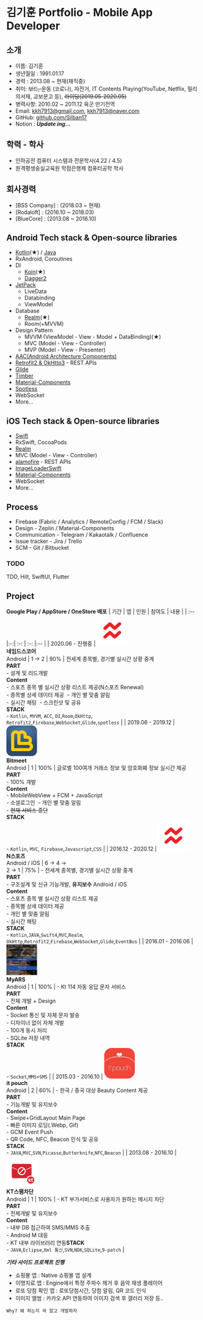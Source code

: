 
# 김기훈 Portfolio - Mobile App Developer

## 소개
- 이름: 김기훈
- 생년월일 : 1991.01.17
- 경력 : 2013.08 ~ 현재(재직중)
- 취미: ~~보드, 운동~~ (코로나), 자전거, IT Contents Playing(YouTube, Netflix, 밀리의서재, 교보문고 등), ~~라이딩(2019.05-2020.05)~~
- 병력사항: 2010.02 ~ 2011.12 육군 만기전역
- Email: kkh7913@gmail.com, kkh7913@naver.com
- GitHub: [github.com/Silban17](https://github.com/Silban17)
- Notion : ***Update ing...***

## 학력 - 학사
- 인하공전 컴퓨터 시스템과 전문학사(4.22 / 4.5)
- 원격평생숭실교육원 학점은행제 컴퓨터공학 학사

## 회사경력
- [BSS Company] : (2018.03 ~ 현재)
- [Rodaloft] : (2016.10 ~ 2018.03)
- [BlueCore] : (2013.08 ~ 2016.10)

## Android Tech stack & Open-source libraries
- [Kotlin](https://kotlinlang.org/)(★) / [Java](https://www.java.com/)
- RxAndroid, Coroutines
- DI
  - [Koin](https://github.com/InsertKoinIO/koin)(★)
  - [Dagger2](https://dagger.dev/)
- [JetPack](https://developer.android.com/jetpack)
  - LiveData
  - Databinding
  - ViewModel
- Database
  - [Realm](https://realm.io/kr/)(★)
  - Room(+MVVM)
- Design Pattern
  - MVVM (ViewModel - View - Model + DataBinding)(★)
  - MVC (Model - View - Controller)
  - MVP (Model - View - Presenter)
- [AAC(Android Architecture Components)](https://developer.android.com/jetpack/guide?authuser=2)
- [Retrofit2 & OkHttp3](https://github.com/square/retrofit) - REST APIs
- [Glide](https://github.com/bumptech/glide)
- [Timber](https://github.com/JakeWharton/timber)
- [Material-Components](https://github.com/material-components/material-components-android)
- [Spotless](https://github.com/diffplug/spotless)
- WebSocket
 - More...
 
 ## iOS Tech stack & Open-source libraries
- [Swift](https://developer.apple.com/swift/)
- RxSwift, CocoaPods
- [Realm](https://realm.io/kr/)
- MVC (Model - View - Controller)
- [alamofire](https://github.com/Alamofire/Alamofire) - REST APIs
- [ImageLoaderSwift](https://github.com/hirohisa/ImageLoaderSwift)
- [Material-Components](https://github.com/material-components/material-components-android)
- WebSocket
 - More...
 
 ## Process
- Firebase (Fabric / Analytics / RemoteConfig / FCM / Slack)
- Design - Zeplin / Material-Components
- Communication - Telegram / Kakaotalk / Confluence
- Issue tracker - Jira / Trello
- SCM - Git / Bitbucket

### TODO
TDD, Hilt, SwiftUI, Flutter

 ## Project
 **Google Play / AppStore / OneStore 배포**
 | 기간 | 앱 | 인원 | 참여도 | 내용 |
 | :-- |:-:| :-: |  :-:  |:-- |
| 2020.06 - 진행중 | <a href="https://play.google.com/store/apps/details?id=com.bss.sports" target="_blank"><img src="Image/ico_named.png" width="80" height="80"></a><br>**네임드스코어**<br>Android | 1 -> 2 | 90% | 전세계 종목별, 경기별 실시간 상황 중계<br>**PART**<br>  - 설계 및 리드개발<br> **Content**<br>- 스포츠 종목 별 실시간 상황 리스트 제공(N스포츠 Renewal)<br>- 종목별 상세 데이터 제공&nbsp;&nbsp;- 개인 별 맞춤 알림<br>- 실시간 채팅&nbsp;&nbsp;- 스크린샷 및 공유<br>**STACK**<br>- `Kotlin`, `MVVM`, `ACC`, `DI`,`Room`,`OkHttp`,<br>`Retrofit2`,`Firebase`,`WebSocket`,`Glide`,`spotless` |
| 2019.06 - 2019.12 | <img src="Image/ico_bitmeet.png" width="80" height="80"><br>**Bitmeet**<br>Android | 1 | 100% | 글로벌 100여개 거래소 정보 및 암호화폐 정보 실시간 제공<br>**PART**<br>  - 100% 개발<br> **Content**<br>- MobileWebView + FCM + JavaScript<br>- 소셜로그인&nbsp;&nbsp;- 개인 별 맞춤 알림<br>- ~~현재 서비스 중단~~<br>**STACK**<br>- `Kotlin`, `MVC`, `Firebase`,`Javascript`,`CSS` |
| 2016.12 - 2020.12 | <a href="https://onesto.re/0000712067" target="_blank"><img src="Image/ico_named.png" width="80" height="80"></a><br>**N스포츠**<br>Android / iOS | 6 -> 4 -><br> 2 -> 1 | 75% | - 전세계 종목별, 경기별 실시간 상황 중계 <br> **PART**<br>- 구조설계 및 신규 기능개발, <b>유지보수</b> Android / iOS<br> **Content**<br>- 스포츠 종목 별 실시간 상황 리스트 제공<br>- 종목별 상세 데이터 제공<br>- 개인 별 맞춤 알림<br>- 실시간 채팅<br>**STACK**<br> - `Kotlin`,`JAVA`,`Swift4`,`MVC`,`Realm`,<br>`OkHttp`,`Retrofit2`,`Firebase`,`WebSocket`,`Glide`,`EventBus` |
| 2016.01 - 2016.06 |<img src="Image/myArs.png" width="80" height="80"><br>**MyARS**<br>Android | 1 | 100% | - Kt 114 자동 응답 문자 서비스<br> **PART**<br>- 전체 개발 + Design<br> **Content**<br>- Socket 통신 및 자체 문자 발송<br>- 디자이너 없이 자체 개발<br>- 100개 동시 처리<br>- SQLite 저장 내역<br>**STACK**<br> - `Socket`,`MMS+SMS` |
| 2015.03 - 2016.10 | <a href="https://play.google.com/store/apps/details?id=com.bluecore.app.itpouch" target="_blank"><img src="Image/ico_itpouch.webp" width="80" height="80"></a><br>**it pouch**<br>Android | 2 | 60% | - 한국 / 중국 대상 Beauty Content 제공<br> **PART**<br>- 기능개발 및 유지보수<br> **Content**<br>- Swipe+GridLayout Main Page<br>- 빠른 이미지 로딩(.Webp, Gif)<br>- GCM Event Push<br>- QR Code, NFC, Beacon 인식 및 공유<br>**STACK**<br> - `JAVA`,`MVC`,`SVN`,`Picasso`,`Butterknife`,`NFC`,`Beacon` |
| 2013.08 - 2016.10 | <a href="https://play.google.com/store/apps/details?id=com.olleh.spam" target="_blank"><img src="Image/ico_spam.webp" width="80" height="80"></a><br>**KT스팸차단**<br>Android | 1 | 100% | - KT 부가서비스로 사용자가 원하는 메시지 차단<br> **PART**<br>- 전체개발 및 유지보수<br> **Content**<br>- 내부 DB 접근하여 SMS/MMS 추출<br>- Android M 대응<br>- KT 내부 라이브러리 연동**STACK**<br> - `JAVA`,`Eclipse`,`Xml 통신`,`SVN`,`NDK`,`SQLite`,`9-patch` |

***기타 사이드 프로젝트 진행***<br>
 - 쇼핑몰 앱 : Native 쇼핑몰 앱 설계 <br>
 - 이명치료 앱 : Engine에서 특정 주파수 제거 후 음악 재생 플레이어<br>
 - 로또 당첨 확인 앱 : 로또당첨시간, 당첨 알림, QR 코드 인식
 - 이미지 앨범 : 카카오 API 연동하여 이미지 검색 후 갤러리 저장 등..
 
 ```
Why? 왜 하는지 꼭 알고 개발하자
```
